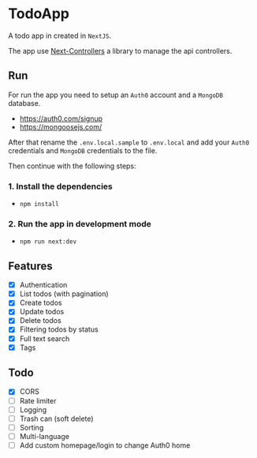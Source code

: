 # TodoApp

A todo app in created in `NextJS`.

The app use [Next-Controllers](https://www.npmjs.com/package/next-controllers) a library to manage the api controllers.

## Run

For run the app you need to setup an `Auth0` account and a `MongoDB` database.

- https://auth0.com/signup
- https://mongoosejs.com/

After that rename the `.env.local.sample` to `.env.local` and add your `Auth0` credentials and `MongoDB` credentials to the file.

Then continue with the following steps:

### 1. Install the dependencies

- `npm install`

### 2. Run the app in development mode

- `npm run next:dev`

## Features

- [x] Authentication
- [x] List todos (with pagination)
- [x] Create todos
- [x] Update todos
- [x] Delete todos
- [x] Filtering todos by status
- [x] Full text search
- [x] Tags

## Todo

- [x] CORS
- [ ] Rate limiter
- [ ] Logging
- [ ] Trash can (soft delete)
- [ ] Sorting
- [ ] Multi-language
- [ ] Add custom homepage/login to change Auth0 home
